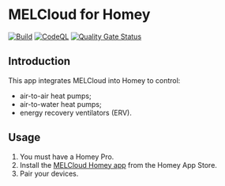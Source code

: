 # MELCloud for Homey

[![Build](https://github.com/OlivierZal/com.melcloud/actions/workflows/build.yml/badge.svg)](https://github.com/OlivierZal/com.melcloud/actions/workflows/build.yml)
[![CodeQL](https://github.com/OlivierZal/com.melcloud/actions/workflows/github-code-scanning/codeql/badge.svg)](https://github.com/OlivierZal/com.melcloud/actions/workflows/github-code-scanning/codeql)
[![Quality Gate Status](https://sonarcloud.io/api/project_badges/measure?project=OlivierZal_com.melcloud&metric=alert_status)](https://sonarcloud.io/summary/new_code?id=OlivierZal_com.melcloud)

## Introduction

This app integrates MELCloud into Homey to control:

- air-to-air heat pumps;
- air-to-water heat pumps;
- energy recovery ventilators (ERV).

## Usage

1. You must have a Homey Pro.
2. Install the [MELCloud Homey app](https://homey.app/a/com.mecloud) from the Homey App Store.
3. Pair your devices.
